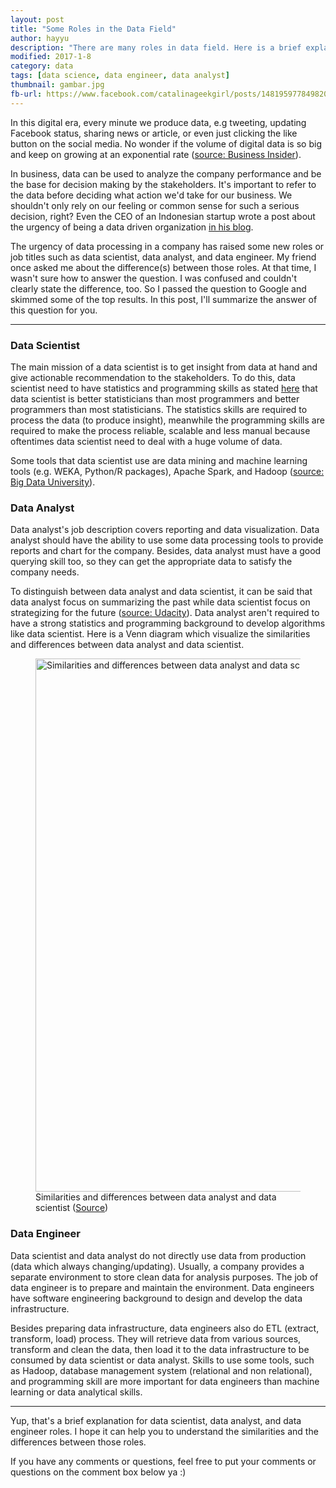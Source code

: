 ```yaml
---
layout: post
title: "Some Roles in the Data Field"
author: hayyu
description: "There are many roles in data field. Here is a brief explanation for some of the roles."
modified: 2017-1-8
category: data
tags: [data science, data engineer, data analyst]
thumbnail: gambar.jpg
fb-url: https://www.facebook.com/catalinageekgirl/posts/1481959778498208
---
```

In this digital era, every minute we produce data, e.g tweeting, updating Facebook status, sharing news or article, or even just clicking the like button on the social media. No wonder if the volume of digital data is so big and keep on growing at an exponential rate ([source: Business Insider](http://www.businessinsider.co.id/mind-blowing-growth-and-power-of-big-data-2015-6/?r=US&IR=T#cVH20AoPhJoVAiGO.97)). 

In business, data can be used to analyze the company performance and be the base for decision making by the stakeholders. It's important to refer to the data before deciding what action we'd take for our business. We shouldn't only rely on our feeling or common sense for such a serious decision, right? Even the CEO of an Indonesian startup wrote a post about the urgency of being a data driven organization [in his blog](http://achmadzaky.com/data-driven-organization/). 

The urgency of data processing in a company has raised some new roles or job titles such as data scientist, data analyst, and data engineer. My friend once asked me about the difference(s) between those roles. At that time, I wasn't sure how to answer the question. I was confused and couldn't clearly state the difference, too. So I passed the question to Google and skimmed some of the top results. In this post, I'll summarize the answer of this question for you.

-----

### Data Scientist

The main mission of a data scientist is to get insight from data at hand and give actionable recommendation to the stakeholders. To do this, data scientist need to have statistics and programming skills as stated [here](https://metamarkets.com/2012/data-scientist-profile-pete-skomoroch/) that data scientist is better statisticians than most programmers and better programmers than most statisticians. The statistics skills are required to process the data (to produce insight), meanwhile the programming skills are required to make the process reliable, scalable and less manual because oftentimes data scientist need to deal with a huge volume of data.

Some tools that data scientist use are data mining and machine learning tools (e.g. WEKA, Python/R packages), Apache Spark, and Hadoop ([source: Big Data University](https://bigdatauniversity.com/blog/data-scientist-vs-data-engineer/)).

### Data Analyst

Data analyst's job description covers reporting and data visualization. Data analyst should have the ability to use some data processing tools to provide reports and chart for the company. Besides, data analyst must have a good querying skill too, so they can get the appropriate data to satisfy the company needs. 

To distinguish between data analyst and data scientist, it can be said that data analyst focus on summarizing the past while data scientist focus on strategizing for the future ([source: Udacity](http://blog.udacity.com/2014/12/data-analyst-vs-data-scientist-vs-data-engineer.html)). Data analyst aren't required to have a strong statistics and programming background to develop algorithms like data scientist. Here is a Venn diagram which visualize the similarities and differences between data analyst and data scientist.

<figure>
    <img width="853" src="{{ site.github.url }}/assets/img/posts/analyst-vs-scientist.jpg" alt="Similarities and differences between data analyst and data scientist">
    <figcaption>Similarities and differences between data analyst and data scientist (<a href="https://www.import.io/post/data-scientists-vs-data-analysts-why-the-distinction-matters/">Source</a>)</figcaption>
</figure>

### Data Engineer

Data scientist and data analyst do not directly use data from production (data which always changing/updating). Usually, a company provides a separate environment to store clean data for analysis purposes. The job of data engineer is to prepare and maintain the environment. Data engineers have software engineering background to design and develop the data infrastructure.

Besides preparing data infrastructure, data engineers also do ETL (extract, transform, load) process. They will retrieve data from various sources, transform and clean the data, then load it to the data infrastructure to be consumed by data scientist or data analyst. Skills to use some tools, such as Hadoop, database management system (relational and non relational), and programming skill are more important for data engineers than machine learning or data analytical skills. 

-----

Yup, that's a brief explanation for data scientist, data analyst, and data engineer roles. I hope it can help you to understand the similarities and the differences between those roles. 

If you have any comments or questions, feel free to put your comments or questions on the comment box below ya :)
